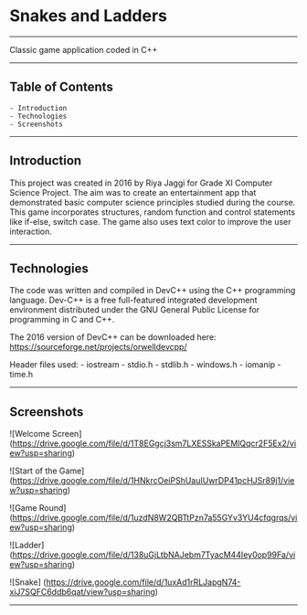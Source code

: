 # Snakes and Ladders
---

Classic game application coded in C++

---

## Table of Contents

    - Introduction
    - Technologies
    - Screenshots
    
---

## Introduction

This project was created in 2016 by Riya Jaggi for Grade XI Computer Science Project. The aim was to create an entertainment app that demonstrated basic computer science principles studied during the course. This game incorporates structures, random function and control statements like if-else, switch case. The game also uses text color to improve the user interaction.

---

## Technologies

The code was written and compiled in DevC++ using the C++ programming language. Dev-C++ is a free full-featured integrated development environment distributed under the GNU General Public License for programming in C and C++. 

The 2016 version of DevC++ can be downloaded here: <https://sourceforge.net/projects/orwelldevcpp/>


Header files used:
    - iostream
    - stdio.h
    - stdlib.h
    - windows.h
    - iomanip
    - time.h

---

## Screenshots

![Welcome Screen]  (https://drive.google.com/file/d/1T8EGgcj3sm7LXESSkaPEMlQqcr2F5Ex2/view?usp=sharing)

![Start of the Game] (https://drive.google.com/file/d/1HNkrcOeiPShUauIUwrDP41pcHJSr89j1/view?usp=sharing)

![Game Round] (https://drive.google.com/file/d/1uzdN8W2QBTtPzn7a55GYv3YU4cfqgrqs/view?usp=sharing)

![Ladder] (https://drive.google.com/file/d/138uGjLtbNAJebm7TyacM44Iey0op99Fa/view?usp=sharing)

![Snake] (https://drive.google.com/file/d/1uxAd1rRLJapgN74-xiJ7SQFC6ddb6qat/view?usp=sharing)

---


